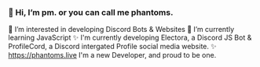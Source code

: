 ### 👋 Hi, I’m pm. or you can call me phantoms.
👀 I’m interested in developing Discord Bots & Websites
🌱 I’m currently learning JavaScript
✨ I'm currently developing Electora, a Discord JS Bot & ProfileCord, a Discord intergated Profile social media website.
✨ https://phantoms.live
I'm a new Developer, and proud to be one.
